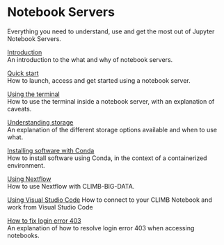 # Notebook Servers

Everything you need to understand, use and get the most out of Jupyter Notebook Servers.

[Introduction](read-this-first.md)  
An introduction to the what and why of notebook servers.

[Quick start](quick-start.md)  
How to launch, access and get started using a notebook server.

[Using the terminal](using-the-terminal.md)  
How to use the terminal inside a notebook server, with an explanation of caveats.

[Understanding storage](../storage/index.md)  
An explanation of the different storage options available and when to use what.

[Installing software with Conda](installing-software-with-conda.md)  
How to install software using Conda, in the context of a containerized environment.

[Using Nextflow](using-nextflow.md)  
How to use Nextflow with CLIMB-BIG-DATA.

[Using Visual Studio Code](using-vscode.md)
How to connect to your CLIMB Notebook and work from Visual Studio Code

[How to fix login error 403](403-forbidden-error.md)  
An explanation of how to resolve login error 403 when accessing notebooks.
